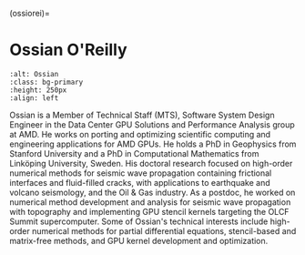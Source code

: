 <head>
  <meta charset="UTF-8">
  <meta name="description" content="Ossian O'Reilly">
  <meta name="keywords" content="AMD GPU, HPC, MI300, MI250, ROCm, blog, contributor, blog author">
</head>

(ossiorei)=

# Ossian O'Reilly

```{image} ./data/Ossian-OReilly.jpg
:alt: Ossian
:class: bg-primary
:height: 250px
:align: left
```

Ossian is a Member of Technical Staff (MTS), Software System Design Engineer in the Data Center GPU
Solutions and Performance Analysis group at AMD. He works on porting and optimizing scientific
computing and engineering applications for AMD GPUs. He holds a PhD in Geophysics from Stanford
University and a PhD in Computational Mathematics
from Linköping University, Sweden. His doctoral research focused on high-order numerical methods
for seismic wave propagation containing frictional interfaces and fluid-filled cracks, with applications to
earthquake and volcano seismology, and the Oil & Gas industry. As a postdoc, he worked on
numerical method development and analysis for seismic wave propagation with topography and
implementing GPU stencil kernels targeting the OLCF Summit supercomputer. Some of Ossian's
technical interests include high-order numerical methods for partial differential equations,
stencil-based and matrix-free methods, and GPU kernel development and optimization.
